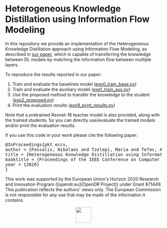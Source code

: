 # Heterogeneous Knowledge Distillation using Information Flow Modeling

In this repository we provide an implementation of the Heterogeneous Knowledge Distillation approach using Information Flow Modeling, as described in [our paper](TODO), which is capable of transferring the knowledge between DL models by matching the information flow between multiple layers.

To reproduce the results reported in our paper:
1. Train and evaluate the baselines model ([exp0_train_base.py](cifar10/exp0_train_base.py))
2. Train and evaluate the auxiliary model ([exp1_train_aux.py](cifar10/exp1_train_aux.py))
3. Use the proposed method to transfer the knowledge to the student ([exp2_proposed.py](cifar10/exp2_proposed.py))
4. Print the evaluation results ([exp9_print_results.py](cifar/exp9_print_results.py))

Note that a pretrained Resnet-18 teacher model is also provided, along with the trained students. So you can directly use/evaluate the trained models and/or print the evaluation results.

If you use this code in your work please cite the following paper:

<pre>
@InProceedings{pkt_eccv,
author = {Passalis, Nikolaos and Tzelepi, Maria and Tefas, Anastasios},
title = {Heterogeneous Knowledge Distillation using Information Flow Modeling},
booktitle = {Proceedings of the IEEE Conference on Computer Vision and Pattern Recognition},
year = {2020}
}
</pre>

  This work was supported by the European Union's Horizon 2020 Research and Innovation Program ([opendr.eu](OpenDR Project)) under Grant 871449. This publication reflects the authors' views only. The European Commission is not responsible for any use that may be made of the information it contains.
  
<center>
<img src="https://opendr.csd.auth.gr/wp-content/uploads/2019/12/Flag_of_Europe-300x200.png" height="50px" />
</center>

